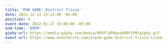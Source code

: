 ```yaml
---
title: 'PUB GAME: District Trivia'
date: 2021-12-13 15:23:00 -05:00
position: 4
event-date: 2022-01-27 19:00:00 -05:00
end-time: '09PM'
giphy-url: https://media.giphy.com/media/APDFlaP8poxD9DV1PM/giphy.gif
event-url: https://www.eventbrite.com/e/pub-game-district-trivia-tickets-227263379887
---
```


